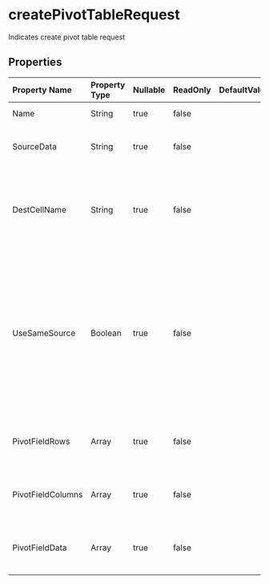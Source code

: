 # **createPivotTableRequest**

Indicates create pivot table request 

## **Properties**

| Property Name | Property Type | Nullable |  ReadOnly | DefaultValue | Description | 
| :- | :- | :- |:- |  :- | :- |
|Name|String|true|false |  |Pivot table name|
|SourceData|String|true|false |  |The data for the new PivotTable cache.|
|DestCellName|String|true|false |  |The cell in the upper-left corner of the PivotTable report's destination range.|
|UseSameSource|Boolean|true|false |  |Indicates whether using same data source when another existing pivot table has used this data source.If the property is true, it will save memory.|
|PivotFieldRows|Array|true|false |  |Represents row fields in a PivotTable report.|
|PivotFieldColumns|Array|true|false |  |Represents column fields in a PivotTable report.|
|PivotFieldData|Array|true|false |  |Represents data fields in a PivotTable report.|

